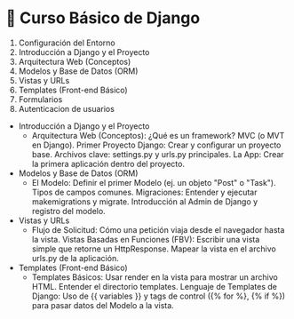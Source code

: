 # 🐍 Curso Básico de Django


1. Configuración del Entorno
2. Introducción a Django y el Proyecto
3. Arquitectura Web (Conceptos)
4. Modelos y Base de Datos (ORM)
5. Vistas y URLs	
6. Templates (Front-end Básico)
7. Formularios
8. Autenticacion de usuarios    


- Introducción a Django y el Proyecto	
    - Arquitectura Web (Conceptos): ¿Qué es un framework? MVC (o MVT en Django). Primer Proyecto Django: Crear y configurar un proyecto base. Archivos clave: settings.py y urls.py principales. La App: Crear la primera aplicación dentro del proyecto.
- Modelos y Base de Datos (ORM)	
    - El Modelo: Definir el primer Modelo (ej. un objeto "Post" o "Task"). Tipos de campos comunes. Migraciones: Entender y ejecutar makemigrations y migrate. Introducción al Admin de Django y registro del modelo.
- Vistas y URLs	
    - Flujo de Solicitud: Cómo una petición viaja desde el navegador hasta la vista. Vistas Basadas en Funciones (FBV): Escribir una vista simple que retorne un HttpResponse. Mapear la vista en el archivo urls.py de la aplicación.
- Templates (Front-end Básico)	
    - Templates Básicos: Usar render en la vista para mostrar un archivo HTML. Entender el directorio templates. Lenguaje de Templates de Django: Uso de {{ variables }} y tags de control ({% for %}, {% if %}) para pasar datos del Modelo a la vista.
